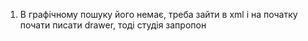 1. В графічному пошуку його немає, треба зайти в xml і на початку почати писати drawer, тоді студія запропон





